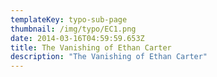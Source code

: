 ```yaml
---
templateKey: typo-sub-page
thumbnail: /img/typo/EC1.png
date: 2014-03-16T04:59:59.653Z
title: The Vanishing of Ethan Carter
description: "The Vanishing of Ethan Carter"
---
```

